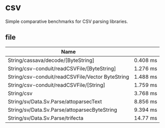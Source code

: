 # csv

Simple comparative benchmarks for CSV parsing libraries.

<!-- RESULTS -->

## file

|Name||
|---|---|
|String/cassava/decode/[ByteString]|0.408 ms|
|String/csv-conduit/readCSVFile/[ByteString]|1.276 ms|
|String/csv-conduit/readCSVFile/Vector ByteString|1.488 ms|
|String/csv-conduit/readCSVFile/[String]|1.759 ms|
|String/csv|3.768 ms|
|String/sv/Data.Sv.Parse/attoparsecText|8.856 ms|
|String/sv/Data.Sv.Parse/attoparsecByteString|9.394 ms|
|String/sv/Data.Sv.Parse/trifecta|14.77 ms|
